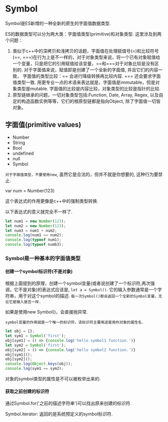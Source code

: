 # Symbol

Symbol是ES新增的一种全新的原生的字面值数据类型.

ES的数据类型可以分为两大类：字面值类型(primitive)和对象类型. 这里涉及到两个问题：
1.  类似于c++中的深拷贝和浅拷贝的话题，字面值在处理赋值号(=)和比较符号(==, ===)在行为上是不一样的，对于对象类型来说，将一个已有对象赋值给一个变量，只是把它的引用赋值给该变量，==和===对于对象比较是没有区别的. 对于字面值来说，赋值即是创建了一个全新的字面值, 并且它们的内容一致， 字面值的类型比较：== 会进行降级转换再比较内容. === 还会要求字面值类型一致. 用更专业一点的术语来表达就是，字面值是immutable，但是对象类型是mutable. 字面值的比较是内容比较，对象类型的比较是指针的比较.
2.  原型链继承的问题，一切对象类型包括:Function, Date, Array, Regex, 以及自定的构造函数实例等等，它们的根原型链都是指向Object, 除了字面值一切皆对象。

## 字面值(primitive values)

* Number
* String
* Bool
* undefined
* null
* Symbol

`对于字面值类型，不要使用new`, 虽然它是合法的，但并不就是你想要的, 这种行为要禁止.

var num = Number(123)

这个表达式的作用更像是c++中的强制类型转换.

以下表达式的意义就完全不一样了.

```js
let num1 = new Number(123);
let num2 = new Number(123);
let num3 = num1 + num2;
console.log(num1 == num2);
console.log(typeof num1);
console.log(typeof numb3);
```

### Symbol是一种基本的字面值类型
#### 创建一个symbol标识符(不是对象)
根据上面提到的原理，创建一个symbol变量(或者说创建了一个标识符,再次强调，它不是对象)的表达式应该是, `let a = Symbol()`. 它的输入参数通常是一个字符串，用于对这个symbol的描述. `每一次Symbol()都会返回一个全新的Symbol变量，无论它是输入是否一样.`

如果是使用new Symbol()，会直接抛异常.

`symbol变量的作用就是一个唯一的标识符，该标识符主要用途是用作对象的属性名.`

```js
let obj = {};
let sym1 = Symbol('first');
obj[sym1] = () => {console.log('hello symbol1 function.')}
let sym2 = Symbol('first');
obj[sym2] = () => {console.log('hello symbol2 function.')} 
obj[sym1]();
obj[sym2]();
console.log(Object.keys(obj));
console.log(sym1 == sym2);

```

对象的symbol类型的属性是不可以被枚举出来的.

#### 获取之前创建的标识符
通过Symbol.for('之前的描述字符串')可以找出原来创建的标识符.

Symbol.iterator: 返回的是系统预定义的symbol标识符.












